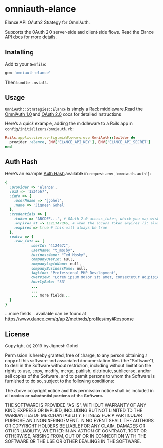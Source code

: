 omniauth-elance
===============

Elance API OAuth2 Strategy for OmniAuth.

Supports the OAuth 2.0 server-side and client-side flows. Read the [Elance API docs](https://www.elance.com/q/api2/getting-started) for more details. 

## Installing

Add to your `Gemfile`:

```ruby
gem 'omniauth-elance'
```

Then `bundle install`.

## Usage

`OmniAuth::Strategies::Elance` is simply a Rack middleware.Read the [OmniAuth 1.0](https://github.com/intridea/omniauth) and [OAuth 2.0](https://github.com/intridea/oauth2) docs for detailed instructions


Here's a quick example, adding the middleware to a Rails app in `config/initializers/omniauth.rb`:

```ruby
Rails.application.config.middleware.use OmniAuth::Builder do
  provider :elance, ENV['ELANCE_API_KEY'], ENV['ELANCE_API_SECRET']
end
```

## Auth Hash

Here's an example [Auth Hash](https://github.com/intridea/omniauth/wiki/Auth-Hash-Schema) available in `request.env['omniauth.auth']`:

```ruby
{
  :provider => 'elance',
  :uid => '1234567',
  :info => {
    :userNname => 'jgohel',
    :name => 'Jignesh Gohel'
  },
  :credentials => {
    :token => 'ABCDEF...', # OAuth 2.0 access_token, which you may wish to store
    :expires_at => 1321747205, # when the access token expires (it always will)
    :expires => true # this will always be true
  },
  :extra => {
    :raw_info => {
		    userId: "4124672",
		    userName: "t_mosby",
		    businessName: "Ted Mosby",
		    companyUserId: null,
		    companyLoginName: null,
		    companyBusinessName: null,
		    tagLine: "Professional PHP Development",
		    overview: "Lorem ipsum dolor sit amet, consectetur adipisicing elit, sed do eiusmod tempor incididunt ut labore et dolore magna aliqua. Ut enim ad minim veniam, quis nostrud exercitation ullamco laboris nisi ut aliquip ex ea commodo consequat. Duis aute irure dolor in reprehenderit in voluptate velit esse cillum dolore eu fugiat nulla pariatur. Excepteur sint occaecat cupidatat non proident, sunt in culpa qui officia deserunt mollit anim id est laborum.",
		    hourlyRate: "33"
		    ...
		    ...
		    ... more fields...
  }
}
```

...more fields... available can be found at https://www.elance.com/q/api2/methods/profiles/my#Response


## License

Copyright (c) 2013 by Jignesh Gohel

Permission is hereby granted, free of charge, to any person obtaining a copy of this software and associated documentation files (the "Software"), to deal in the Software without restriction, including without limitation the rights to use, copy, modify, merge, publish, distribute, sublicense, and/or sell copies of the Software, and to permit persons to whom the Software is furnished to do so, subject to the following conditions:

The above copyright notice and this permission notice shall be included in all copies or substantial portions of the Software.

THE SOFTWARE IS PROVIDED "AS IS", WITHOUT WARRANTY OF ANY KIND, EXPRESS OR IMPLIED, INCLUDING BUT NOT LIMITED TO THE WARRANTIES OF MERCHANTABILITY, FITNESS FOR A PARTICULAR PURPOSE AND NONINFRINGEMENT. IN NO EVENT SHALL THE AUTHORS OR COPYRIGHT HOLDERS BE LIABLE FOR ANY CLAIM, DAMAGES OR OTHER LIABILITY, WHETHER IN AN ACTION OF CONTRACT, TORT OR OTHERWISE, ARISING FROM, OUT OF OR IN CONNECTION WITH THE SOFTWARE OR THE USE OR OTHER DEALINGS IN THE SOFTWARE.

